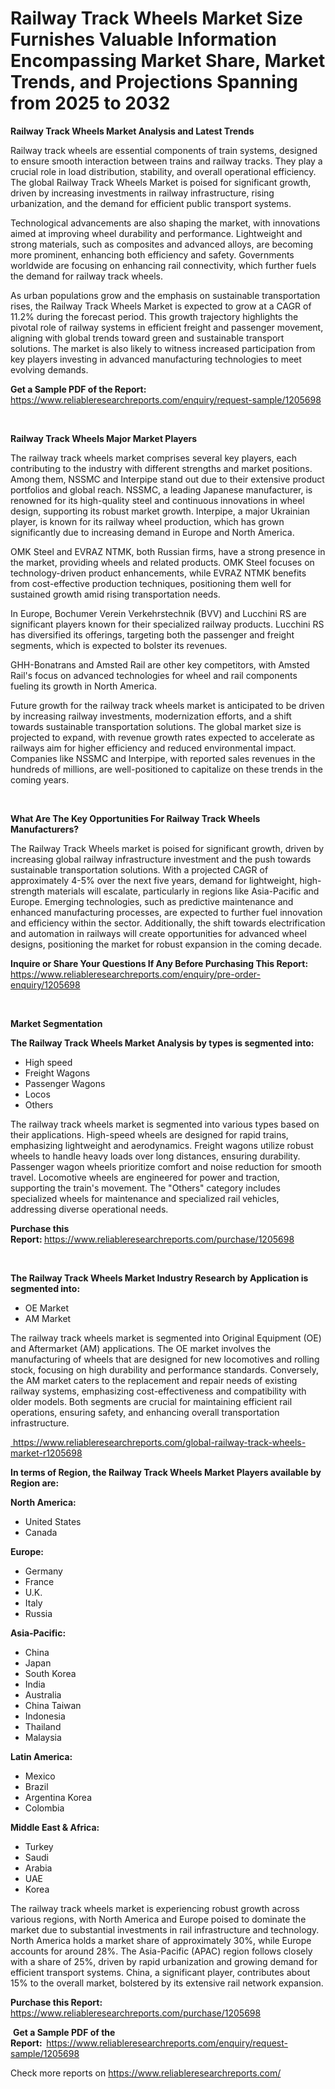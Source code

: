 <p><h1>Railway Track Wheels Market Size Furnishes Valuable Information Encompassing Market Share, Market Trends, and Projections Spanning from 2025 to 2032</h1></p><p><strong>Railway Track Wheels Market Analysis and Latest Trends</strong></p>
<p><p>Railway track wheels are essential components of train systems, designed to ensure smooth interaction between trains and railway tracks. They play a crucial role in load distribution, stability, and overall operational efficiency. The global Railway Track Wheels Market is poised for significant growth, driven by increasing investments in railway infrastructure, rising urbanization, and the demand for efficient public transport systems.</p><p>Technological advancements are also shaping the market, with innovations aimed at improving wheel durability and performance. Lightweight and strong materials, such as composites and advanced alloys, are becoming more prominent, enhancing both efficiency and safety. Governments worldwide are focusing on enhancing rail connectivity, which further fuels the demand for railway track wheels.</p><p>As urban populations grow and the emphasis on sustainable transportation rises, the Railway Track Wheels Market is expected to grow at a CAGR of 11.2% during the forecast period. This growth trajectory highlights the pivotal role of railway systems in efficient freight and passenger movement, aligning with global trends toward green and sustainable transport solutions. The market is also likely to witness increased participation from key players investing in advanced manufacturing technologies to meet evolving demands.</p></p>
<p><strong>Get a Sample PDF of the Report:&nbsp;</strong> <a href="https://www.reliableresearchreports.com/enquiry/request-sample/1205698?utm_campaign=2290&utm_medium=2&utm_source=Github&utm_content=ia&utm_term=30032025&utm_id=railway-track-wheels">https://www.reliableresearchreports.com/enquiry/request-sample/1205698</a></p>
<p>&nbsp;</p>
<p><strong>Railway Track Wheels Major Market Players</strong></p>
<p><p>The railway track wheels market comprises several key players, each contributing to the industry with different strengths and market positions. Among them, NSSMC and Interpipe stand out due to their extensive product portfolios and global reach. NSSMC, a leading Japanese manufacturer, is renowned for its high-quality steel and continuous innovations in wheel design, supporting its robust market growth. Interpipe, a major Ukrainian player, is known for its railway wheel production, which has grown significantly due to increasing demand in Europe and North America.</p><p>OMK Steel and EVRAZ NTMK, both Russian firms, have a strong presence in the market, providing wheels and related products. OMK Steel focuses on technology-driven product enhancements, while EVRAZ NTMK benefits from cost-effective production techniques, positioning them well for sustained growth amid rising transportation needs. </p><p>In Europe, Bochumer Verein Verkehrstechnik (BVV) and Lucchini RS are significant players known for their specialized railway products. Lucchini RS has diversified its offerings, targeting both the passenger and freight segments, which is expected to bolster its revenues.</p><p>GHH-Bonatrans and Amsted Rail are other key competitors, with Amsted Rail's focus on advanced technologies for wheel and rail components fueling its growth in North America.</p><p>Future growth for the railway track wheels market is anticipated to be driven by increasing railway investments, modernization efforts, and a shift towards sustainable transportation solutions. The global market size is projected to expand, with revenue growth rates expected to accelerate as railways aim for higher efficiency and reduced environmental impact. Companies like NSSMC and Interpipe, with reported sales revenues in the hundreds of millions, are well-positioned to capitalize on these trends in the coming years.</p></p>
<p>&nbsp;</p>
<p><strong>What Are The Key Opportunities For Railway Track Wheels Manufacturers?</strong></p>
<p><p>The Railway Track Wheels market is poised for significant growth, driven by increasing global railway infrastructure investment and the push towards sustainable transportation solutions. With a projected CAGR of approximately 4-5% over the next five years, demand for lightweight, high-strength materials will escalate, particularly in regions like Asia-Pacific and Europe. Emerging technologies, such as predictive maintenance and enhanced manufacturing processes, are expected to further fuel innovation and efficiency within the sector. Additionally, the shift towards electrification and automation in railways will create opportunities for advanced wheel designs, positioning the market for robust expansion in the coming decade.</p></p>
<p><strong>Inquire or Share Your Questions If Any Before Purchasing This Report:</strong> <a href="https://www.reliableresearchreports.com/enquiry/pre-order-enquiry/1205698?utm_campaign=2290&utm_medium=2&utm_source=Github&utm_content=ia&utm_term=30032025&utm_id=railway-track-wheels">https://www.reliableresearchreports.com/enquiry/pre-order-enquiry/1205698</a></p>
<p>&nbsp;</p>
<p><strong>Market Segmentation</strong></p>
<p><strong>The Railway Track Wheels Market Analysis by types is segmented into:</strong></p>
<p><ul><li>High speed</li><li>Freight Wagons</li><li>Passenger Wagons</li><li>Locos</li><li>Others</li></ul></p>
<p><p>The railway track wheels market is segmented into various types based on their applications. High-speed wheels are designed for rapid trains, emphasizing lightweight and aerodynamics. Freight wagons utilize robust wheels to handle heavy loads over long distances, ensuring durability. Passenger wagon wheels prioritize comfort and noise reduction for smooth travel. Locomotive wheels are engineered for power and traction, supporting the train's movement. The "Others" category includes specialized wheels for maintenance and specialized rail vehicles, addressing diverse operational needs.</p></p>
<p><strong>Purchase this Report:&nbsp;</strong><a href="https://www.reliableresearchreports.com/purchase/1205698?utm_campaign=2290&utm_medium=2&utm_source=Github&utm_content=ia&utm_term=30032025&utm_id=railway-track-wheels">https://www.reliableresearchreports.com/purchase/1205698</a></p>
<p>&nbsp;</p>
<p><strong>The Railway Track Wheels Market Industry Research by Application is segmented into:</strong></p>
<p><ul><li>OE Market</li><li>AM Market</li></ul></p>
<p><p>The railway track wheels market is segmented into Original Equipment (OE) and Aftermarket (AM) applications. The OE market involves the manufacturing of wheels that are designed for new locomotives and rolling stock, focusing on high durability and performance standards. Conversely, the AM market caters to the replacement and repair needs of existing railway systems, emphasizing cost-effectiveness and compatibility with older models. Both segments are crucial for maintaining efficient rail operations, ensuring safety, and enhancing overall transportation infrastructure.</p></p>
<p><a href="https://www.reliableresearchreports.com/global-railway-track-wheels-market-r1205698?utm_campaign=2290&utm_medium=2&utm_source=Github&utm_content=ia&utm_term=30032025&utm_id=railway-track-wheels">&nbsp;https://www.reliableresearchreports.com/global-railway-track-wheels-market-r1205698</a></p>
<p><strong>In terms of Region, the Railway Track Wheels Market Players available by Region are:</strong></p>
<p>
    <p> <strong> North America: </strong>
        <ul>
            <li>United States</li>
            <li>Canada</li>
        </ul>
        </p> 
    <p> <strong> Europe: </strong>
        <ul>
            <li>Germany</li>
            <li>France</li>
            <li>U.K.</li>
            <li>Italy</li>
            <li>Russia</li>
        </ul>
        </p> 
    <p> <strong> Asia-Pacific: </strong>
        <ul>
            <li>China</li>
            <li>Japan</li>
            <li>South Korea</li>
            <li>India</li>
            <li>Australia</li>
            <li>China Taiwan</li>
            <li>Indonesia</li>
            <li>Thailand</li>
            <li>Malaysia</li>
        </ul>
        </p> 
    <p> <strong> Latin America: </strong>
        <ul>
            <li>Mexico</li>
            <li>Brazil</li>
            <li>Argentina Korea</li>
            <li>Colombia</li>
        </ul>
        </p> 
    <p> <strong> Middle East & Africa: </strong>
        <ul>
            <li>Turkey</li>
            <li>Saudi</li>
            <li>Arabia</li>
            <li>UAE</li>
            <li>Korea</li>
        </ul>
    </p>
    </p>
<p><p>The railway track wheels market is experiencing robust growth across various regions, with North America and Europe poised to dominate the market due to substantial investments in rail infrastructure and technology. North America holds a market share of approximately 30%, while Europe accounts for around 28%. The Asia-Pacific (APAC) region follows closely with a share of 25%, driven by rapid urbanization and growing demand for efficient transport systems. China, a significant player, contributes about 15% to the overall market, bolstered by its extensive rail network expansion.</p></p>
<p><strong>Purchase this Report: </strong><a href="https://www.reliableresearchreports.com/purchase/1205698?utm_campaign=2290&utm_medium=2&utm_source=Github&utm_content=ia&utm_term=30032025&utm_id=railway-track-wheels">https://www.reliableresearchreports.com/purchase/1205698</a></p>
<p>&nbsp;<strong>Get a Sample PDF of the Report:&nbsp;&nbsp;</strong><a href="https://www.reliableresearchreports.com/enquiry/request-sample/1205698?utm_campaign=2290&utm_medium=2&utm_source=Github&utm_content=ia&utm_term=30032025&utm_id=railway-track-wheels">https://www.reliableresearchreports.com/enquiry/request-sample/1205698</a></p>
<p><strong></strong></p>
<p>Check more reports on <a href="https://www.reliableresearchreports.com/?utm_campaign=2290&utm_medium=2&utm_source=Github&utm_content=ia&utm_term=30032025&utm_id=railway-track-wheels">https://www.reliableresearchreports.com/</a></p>